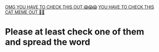 [OMG YOU HAVE TO CHECK THIS OUT 😱😱😱](https://blacklivesmatter.com/resources/)
[YOU HAVE TO CHECK THIS CAT MEME OUT 🤣🤣](https://www.theguardian.com/world/2021/jan/12/uighur-xinjiang-re-education-camp-china-gulbahar-haitiwaji)
# Please at least check one of them and spread the word
